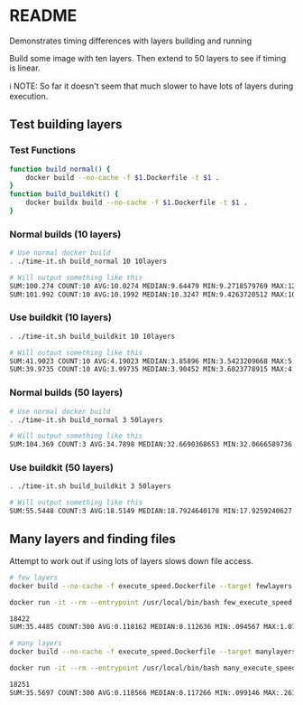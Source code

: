 # README

Demonstrates timing differences with layers building and running

Build some image with ten layers.  Then extend to 50 layers to see if timing is linear.

ℹ️ NOTE: So far it doesn't seem that much slower to have lots of layers during execution. 

## Test building layers

### Test Functions

```sh
function build_normal() {
    docker build --no-cache -f $1.Dockerfile -t $1 .
} 
function build_buildkit() {
    docker buildx build --no-cache -f $1.Dockerfile -t $1 .
} 
```

### Normal builds (10 layers)

```sh
# Use normal docker build
. ./time-it.sh build_normal 10 10layers  

# Will output something like this
SUM:100.274 COUNT:10 AVG:10.0274 MEDIAN:9.64479 MIN:9.2718579769 MAX:12.4239759445
SUM:101.992 COUNT:10 AVG:10.1992 MEDIAN:10.3247 MIN:9.4263720512 MAX:10.7601661682
```

### Use buildkit (10 layers)

```sh
. ./time-it.sh build_buildkit 10 10layers  

# Will output something like this
SUM:41.9023 COUNT:10 AVG:4.19023 MEDIAN:3.85896 MIN:3.5423209668 MAX:5.5610890388
SUM:39.9735 COUNT:10 AVG:3.99735 MEDIAN:3.90452 MIN:3.6023778915 MAX:4.8426160812
```

### Normal builds (50 layers)

```sh
# Use normal docker build
. ./time-it.sh build_normal 3 50layers  

# Will output something like this
SUM:104.369 COUNT:3 AVG:34.7898 MEDIAN:32.6690368653 MIN:32.0666589736 MAX:39.6336610317
```

### Use buildkit (50 layers)

```sh
. ./time-it.sh build_buildkit 3 50layers  

# Will output something like this
SUM:55.5448 COUNT:3 AVG:18.5149 MEDIAN:18.7924640178 MIN:17.9259240627 MAX:18.8263990879
```

## Many layers and finding files

Attempt to work out if using lots of layers slows down file access.

```sh
# few layers
docker build --no-cache -f execute_speed.Dockerfile --target fewlayers -t few_execute_speed .

docker run -it --rm --entrypoint /usr/local/bin/bash few_execute_speed ./run_test.sh 300

18422
SUM:35.4485 COUNT:300 AVG:0.118162 MEDIAN:0.112636 MIN:.094567 MAX:1.075746

# many layers
docker build --no-cache -f execute_speed.Dockerfile --target manylayers -t many_execute_speed .

docker run -it --rm --entrypoint /usr/local/bin/bash many_execute_speed ./run_test.sh 300

18251
SUM:35.5697 COUNT:300 AVG:0.118566 MEDIAN:0.117266 MIN:.099146 MAX:.261704
```

